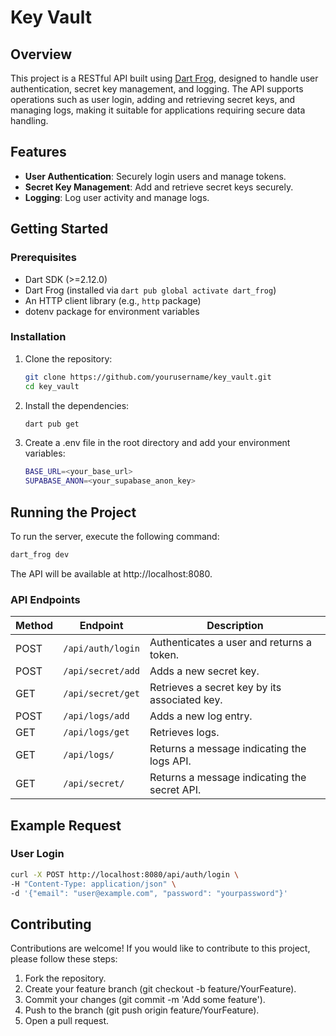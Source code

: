 # Key Vault

## Overview

This project is a RESTful API built using [Dart Frog](https://dartfrog.vgv.dev), designed to handle user authentication, secret key management, and logging. The API supports operations such as user login, adding and retrieving secret keys, and managing logs, making it suitable for applications requiring secure data handling.

## Features

- **User Authentication**: Securely login users and manage tokens.
- **Secret Key Management**: Add and retrieve secret keys securely.
- **Logging**: Log user activity and manage logs.

## Getting Started

### Prerequisites

- Dart SDK (>=2.12.0)
- Dart Frog (installed via `dart pub global activate dart_frog`)
- An HTTP client library (e.g., `http` package)
- dotenv package for environment variables

### Installation

1. Clone the repository:

   ```bash
   git clone https://github.com/yourusername/key_vault.git
   cd key_vault
   ```

2.	Install the dependencies:

    ```bash
    dart pub get
    ```

3.	Create a .env file in the root directory and add your environment variables:

    ```bash
    BASE_URL=<your_base_url>
    SUPABASE_ANON=<your_supabase_anon_key>
    ```

## Running the Project

To run the server, execute the following command:

```bash
dart_frog dev
```

The API will be available at http://localhost:8080.

### API Endpoints

| Method | Endpoint            | Description                                  |
|--------|---------------------|----------------------------------------------|
| POST   | `/api/auth/login`   | Authenticates a user and returns a token.   |
| POST   | `/api/secret/add`   | Adds a new secret key.                       |
| GET    | `/api/secret/get`   | Retrieves a secret key by its associated key.|
| POST   | `/api/logs/add`     | Adds a new log entry.                        |
| GET    | `/api/logs/get`     | Retrieves logs.                              |
| GET    | `/api/logs/`        | Returns a message indicating the logs API.  |
| GET    | `/api/secret/`      | Returns a message indicating the secret API. |

## Example Request

### User Login

```bash
curl -X POST http://localhost:8080/api/auth/login \
-H "Content-Type: application/json" \
-d '{"email": "user@example.com", "password": "yourpassword"}'
```

## Contributing

Contributions are welcome! If you would like to contribute to this project, please follow these steps:

1.	Fork the repository.
2.	Create your feature branch (git checkout -b feature/YourFeature).
3.	Commit your changes (git commit -m 'Add some feature').
4.	Push to the branch (git push origin feature/YourFeature).
5.	Open a pull request.
